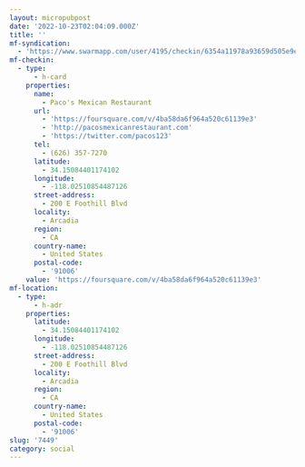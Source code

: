 ```yaml
---
layout: micropubpost
date: '2022-10-23T02:04:09.000Z'
title: ''
mf-syndication:
  - 'https://www.swarmapp.com/user/4195/checkin/6354a11978a93659d505e9e6'
mf-checkin:
  - type:
      - h-card
    properties:
      name:
        - Paco's Mexican Restaurant
      url:
        - 'https://foursquare.com/v/4ba58da6f964a520c61139e3'
        - 'http://pacosmexicanrestaurant.com'
        - 'https://twitter.com/pacos123'
      tel:
        - (626) 357-7270
      latitude:
        - 34.15084401174102
      longitude:
        - -118.02510854487126
      street-address:
        - 200 E Foothill Blvd
      locality:
        - Arcadia
      region:
        - CA
      country-name:
        - United States
      postal-code:
        - '91006'
    value: 'https://foursquare.com/v/4ba58da6f964a520c61139e3'
mf-location:
  - type:
      - h-adr
    properties:
      latitude:
        - 34.15084401174102
      longitude:
        - -118.02510854487126
      street-address:
        - 200 E Foothill Blvd
      locality:
        - Arcadia
      region:
        - CA
      country-name:
        - United States
      postal-code:
        - '91006'
slug: '7449'
category: social
---
```

